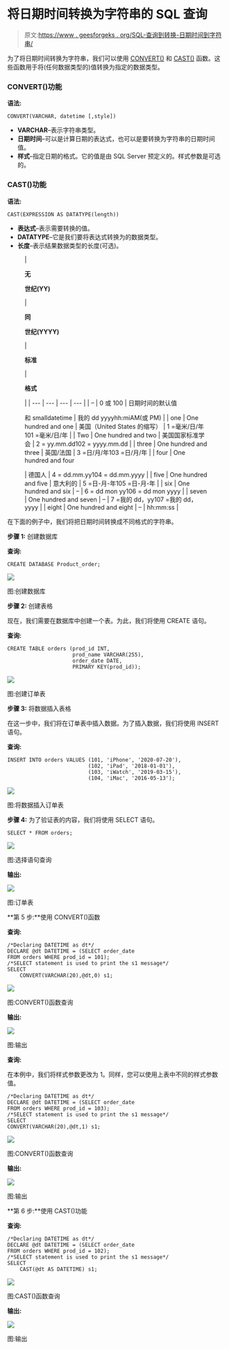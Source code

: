 # 将日期时间转换为字符串的 SQL 查询

> 原文:[https://www . geesforgeks . org/SQL-查询到转换-日期时间到字符串/](https://www.geeksforgeeks.org/sql-query-to-convert-datetime-to-string/)

为了将日期时间转换为字符串，我们可以使用 [CONVERT()](https://www.geeksforgeeks.org/sql-conversion-function/) 和 [CAST()](https://www.geeksforgeeks.org/mysql-cast-function/) 函数。这些函数用于将(任何数据类型的)值转换为指定的数据类型。

### **CONVERT()功能**

**语法:**

```
CONVERT(VARCHAR, datetime [,style])
```

*   **VARCHAR**–表示字符串类型。
*   **日期时间**–可以是计算日期的表达式，也可以是要转换为字符串的日期时间值。
*   **样式**–指定日期的格式。它的值是由 SQL Server 预定义的。样式参数是可选的。

### **CAST()功能**

**语法:**

```
CAST(EXPRESSION AS DATATYPE(length))
```

*   **表达式**–表示需要转换的值。
*   **DATATYPE**–它是我们要将表达式转换为的数据类型。
*   **长度**–表示结果数据类型的长度(可选)。

<figure class="table">

| 

**无**

**世纪(YY)**

 | 

**同**

**世纪(YYYY)**

 | 

**标准**

 | 

**格式**

 |
| --- | --- | --- | --- |
| – | 0 或 100 | 日期时间的默认值

和 smalldatetime | 我的 dd yyyyhh:miAM(或 PM) |
| one | One hundred and one | 美国（United States 的缩写） | 1 =毫米/日/年101 =毫米/日/年 |
| Two | One hundred and two | 美国国家标准学会 | 2 = yy.mm.dd102 = yyyy.mm.dd |
| three | One hundred and three | 英国/法国 | 3 =日/月/年103 =日/月/年 |
| four | One hundred and four

 | 德国人 | 4 = dd.mm.yy104 = dd.mm.yyyy |
| five | One hundred and five | 意大利的 | 5 =日-月-年105 =日-月-年 |
| six | One hundred and six | – | 6 = dd mon yy106 = dd mon yyyy |
| seven | One hundred and seven | – | 7 =我的 dd，yy107 =我的 dd，yyyy |
| eight | One hundred and eight | – | hh:mm:ss |

</figure>

在下面的例子中，我们将把日期时间转换成不同格式的字符串。

**步骤 1:** 创建数据库

**查询:**

```
CREATE DATABASE Product_order;
```

![](img/9eeadb4dec8edf052289601d74a3a320.png)

图:创建数据库

**步骤 2:** 创建表格

现在，我们需要在数据库中创建一个表。为此，我们将使用 CREATE 语句。

**查询:**

```
CREATE TABLE orders (prod_id INT,
                     prod_name VARCHAR(255),
                     order_date DATE,
                     PRIMARY KEY(prod_id));
```

![](img/1c12344f9f90806a901def45bec7519c.png)

图:创建订单表

**步骤 3:** 将数据插入表格

在这一步中，我们将在订单表中插入数据。为了插入数据，我们将使用 INSERT 语句。

**查询:**

```
INSERT INTO orders VALUES (101, 'iPhone', '2020-07-20'),
                          (102, 'iPad', '2018-01-01'),
                          (103, 'iWatch', '2019-03-15'),
                          (104, 'iMac', '2016-05-13');
```

![](img/5a370aebcae2a0374fdc7f20d12a8dd3.png)

图:将数据插入订单表

**步骤 4:** 为了验证表的内容，我们将使用 SELECT 语句。

```
SELECT * FROM orders;
```

![](img/6638b46477319cc159a65632e36335d7.png)

图:选择语句查询

**输出:**

![](img/543720d593bb2ee06b842271adf5210a.png)

图:订单表

**第 5 步:**使用 CONVERT()函数

**查询:**

```
/*Declaring DATETIME as dt*/
DECLARE @dt DATETIME = (SELECT order_date 
FROM orders WHERE prod_id = 101);
/*SELECT statement is used to print the s1 message*/
SELECT 
    CONVERT(VARCHAR(20),@dt,0) s1;
```

![](img/cffdf3a14ea24464aed6ac9ae9315073.png)

图:CONVERT()函数查询

**输出:**

![](img/573b25655f2cbe54ceb003c4cae917a5.png)

图:输出

**查询:**

在本例中，我们将样式参数更改为 1。同样，您可以使用上表中不同的样式参数值。

```
/*Declaring DATETIME as dt*/
DECLARE @dt DATETIME = (SELECT order_date 
FROM orders WHERE prod_id = 103);
/*SELECT statement is used to print the s1 message*/
SELECT 
CONVERT(VARCHAR(20),@dt,1) s1;
```

![](img/eb09bd172704fec2e878c817fb6aa868.png)

图:CONVERT()函数查询

**输出:**

![](img/5e4f48a4810f029a1281a44f7a8f760e.png)

图:输出

**第 6 步:**使用 CAST()功能

**查询:**

```
/*Declaring DATETIME as dt*/
DECLARE @dt DATETIME = (SELECT order_date 
FROM orders WHERE prod_id = 102);
/*SELECT statement is used to print the s1 message*/
SELECT 
    CAST(@dt AS DATETIME) s1;
```

![](img/236a61db0f15be420a7774e57ed11275.png)

图:CAST()函数查询

**输出:**

![](img/cf0c4dc2a916f17dd604edad19de75ea.png)

图:输出